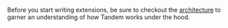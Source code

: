 Before you start writing extensions, be sure to checkout the [architecture](../architecture.md) to garner an understanding of how Tandem works under the hood.